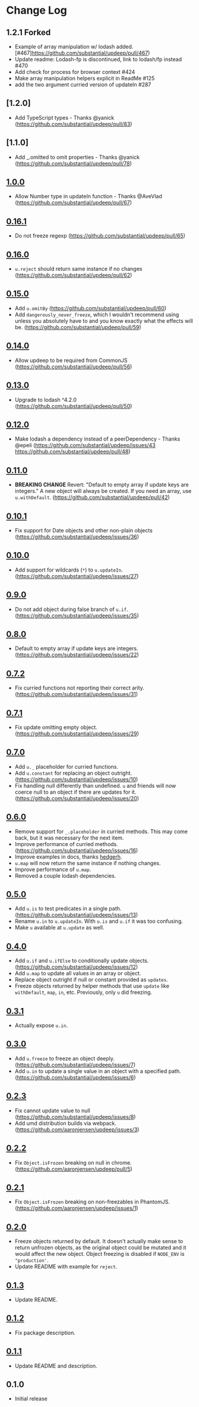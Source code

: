 # Change Log

## 1.2.1 Forked

- Example of array manipulation w/ lodash added.
  [#467]https://github.com/substantial/updeep/pull/467)
- Update readme: Lodash-fp is discontinued, link to lodash/fp instead #470
- Add check for process for browser context #424 
- Make array manipulation helpers explicit in ReadMe #125 
- add the two argument curried version of updateIn #287

## [1.2.0]

- Add TypeScript types - Thanks @yanick
  (https://github.com/substantial/updeep/pull/83)

## [1.1.0]

- Add \_.omitted to omit properties - Thanks @yanick
  (https://github.com/substantial/updeep/pull/78)

## [1.0.0]

- Allow Number type in updateIn function - Thanks @AveVlad
  (https://github.com/substantial/updeep/pull/67)

## [0.16.1]

- Do not freeze regexp (https://github.com/substantial/updeep/pull/65)

## [0.16.0]

- `u.reject` should return same instance if no changes
  (https://github.com/substantial/updeep/pull/62)

## [0.15.0]

- Add `u.omitBy` (https://github.com/substantial/updeep/pull/60)
- Add `dangerously_never_freeze`, which I wouldn't recommend using unless you
  absolutely have to and you know exactly what the effects will be.
  (https://github.com/substantial/updeep/pull/59)

## [0.14.0]

- Allow updeep to be required from CommonJS
  (https://github.com/substantial/updeep/pull/56)

## [0.13.0]

- Upgrade to lodash ^4.2.0 (https://github.com/substantial/updeep/pull/50)

## [0.12.0]

- Make lodash a dependency instead of a peerDependency - Thanks @epeli
  (https://github.com/substantial/updeep/issues/43
  https://github.com/substantial/updeep/pull/48)

## [0.11.0]

- **BREAKING CHANGE** Revert: "Default to empty array if update keys are
  integers." A new object will always be created. If you need an array, use
  `u.withDefault`. (https://github.com/substantial/updeep/pull/42)

## [0.10.1]

- Fix support for Date objects and other non-plain objects
  (https://github.com/substantial/updeep/issues/36)

## [0.10.0]

- Add support for wildcards (`*`) to `u.updateIn`.
  (https://github.com/substantial/updeep/issues/27)

## [0.9.0]

- Do not add object during false branch of `u.if`.
  (https://github.com/substantial/updeep/issues/35)

## [0.8.0]

- Default to empty array if update keys are integers.
  (https://github.com/substantial/updeep/issues/22)

## [0.7.2]

- Fix curried functions not reporting their correct arity.
  (https://github.com/substantial/updeep/issues/31)

## [0.7.1]

- Fix update omitting empty object.
  (https://github.com/substantial/updeep/issues/29)

## [0.7.0]

- Add `u._` placeholder for curried functions.
- Add `u.constant` for replacing an object outright.
  (https://github.com/substantial/updeep/issues/10)
- Fix handling null differently than undefined. `u` and friends will now coerce
  null to an object if there are updates for it.
  (https://github.com/substantial/updeep/issues/20)

## [0.6.0]

- Remove support for `_.placeholder` in curried methods. This may come back, but
  it was necessary for the next item.
- Improve performance of curried methods.
  (https://github.com/substantial/updeep/issues/16)
- Improve examples in docs, thanks [hedgerh][].
- `u.map` will now return the same instance if nothing changes.
- Improve performance of `u.map`.
- Removed a couple lodash dependencies.

## [0.5.0]

- Add `u.is` to test predicates in a single path.
  (https://github.com/substantial/updeep/issues/13)
- Rename `u.in` to `u.updateIn`. With `u.is` and `u.if` it was too confusing.
- Make `u` available at `u.update` as well.

## [0.4.0]

- Add `u.if` and `u.ifElse` to conditionally update objects.
  (https://github.com/substantial/updeep/issues/12)
- Add `u.map` to update all values in an array or object.
- Replace object outright if null or constant provided as `updates`.
- Freeze objects returned by helper methods that use `update` like
  `withDefault`, `map`, `in`, etc. Previously, only `u` did freezing.

## [0.3.1]

- Actually expose `u.in`.

## [0.3.0]

- Add `u.freeze` to freeze an object deeply.
  (https://github.com/substantial/updeep/issues/7)
- Add `u.in` to update a single value in an object with a specified path.
  (https://github.com/substantial/updeep/issues/6)

## [0.2.3]

- Fix cannot update value to null
  (https://github.com/substantial/updeep/issues/8)
- Add umd distribution builds via webpack.
  (https://github.com/aaronjensen/updeep/issues/3)

## [0.2.2]

- Fix `Object.isFrozen` breaking on null in chrome.
  (https://github.com/aaronjensen/updeep/pull/5)

## [0.2.1]

- Fix `Object.isFrozen` breaking on non-freezables in PhantomJS.
  (https://github.com/aaronjensen/updeep/issues/1)

## [0.2.0]

- Freeze objects returned by default. It doesn't actually make sense to return
  unfrozen objects, as the original object could be mutated and it would affect
  the new object. Object freezing is disabled if `NODE_ENV` is `"production'`.
- Update README with example for `reject`.

## [0.1.3]

- Update README.

## [0.1.2]

- Fix package description.

## [0.1.1]

- Update README and description.

## 0.1.0

- Initial release

[unreleased]: https://github.com/aaronjensen/updeep/compare/v1.0.0...HEAD
[1.0.0]: https://github.com/aaronjensen/updeep/compare/v0.16.1...v1.0.0
[0.16.1]: https://github.com/aaronjensen/updeep/compare/v0.16.0...v0.16.1
[0.16.0]: https://github.com/aaronjensen/updeep/compare/v0.15.0...v0.16.0
[0.15.0]: https://github.com/aaronjensen/updeep/compare/v0.14.0...v0.15.0
[0.14.0]: https://github.com/aaronjensen/updeep/compare/v0.13.0...v0.14.0
[0.13.0]: https://github.com/aaronjensen/updeep/compare/v0.12.0...v0.13.0
[0.12.0]: https://github.com/aaronjensen/updeep/compare/v0.11.0...v0.12.0
[0.11.0]: https://github.com/aaronjensen/updeep/compare/v0.10.1...v0.11.0
[0.10.1]: https://github.com/aaronjensen/updeep/compare/v0.10.0...v0.10.1
[0.10.0]: https://github.com/aaronjensen/updeep/compare/v0.9.0...v0.10.0
[0.9.0]: https://github.com/aaronjensen/updeep/compare/v0.8.0...v0.9.0
[0.8.0]: https://github.com/aaronjensen/updeep/compare/v0.7.2...v0.8.0
[0.7.2]: https://github.com/aaronjensen/updeep/compare/v0.7.1...v0.7.2
[0.7.1]: https://github.com/aaronjensen/updeep/compare/v0.7.0...v0.7.1
[0.7.0]: https://github.com/aaronjensen/updeep/compare/v0.6.0...v0.7.0
[0.6.0]: https://github.com/aaronjensen/updeep/compare/v0.5.0...v0.6.0
[0.5.0]: https://github.com/aaronjensen/updeep/compare/v0.4.0...v0.5.0
[0.4.0]: https://github.com/aaronjensen/updeep/compare/v0.3.1...v0.4.0
[0.3.1]: https://github.com/aaronjensen/updeep/compare/v0.3.0...v0.3.1
[0.3.0]: https://github.com/aaronjensen/updeep/compare/v0.2.3...v0.3.0
[0.2.3]: https://github.com/aaronjensen/updeep/compare/v0.2.2...v0.2.3
[0.2.2]: https://github.com/aaronjensen/updeep/compare/v0.2.1...v0.2.2
[0.2.1]: https://github.com/aaronjensen/updeep/compare/v0.2.0...v0.2.1
[0.2.0]: https://github.com/aaronjensen/updeep/compare/v0.1.3...v0.2.0
[0.1.3]: https://github.com/aaronjensen/updeep/compare/v0.1.2...v0.1.3
[0.1.2]: https://github.com/aaronjensen/updeep/compare/v0.1.1...v0.1.2
[0.1.1]: https://github.com/aaronjensen/updeep/compare/v0.1.0...v0.1.1
[hedgerh]: https://github.com/hedgerh
